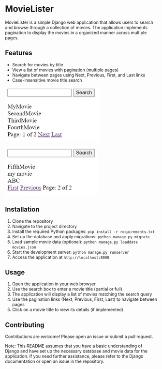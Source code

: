 # MovieLister

MovieLister is a simple Django web application that allows users to search and browse through a collection of movies. The application implements pagination to display the movies in a organized manner across multiple pages.

## Features

- Search for movies by title
- View a list of movies with pagination (multiple pages)
- Navigate between pages using Next, Previous, First, and Last links
- Case-insensitive movie title search

![Home Page Screenshot](Screenshot.jpg)

![Home Page Screenshot](Screenshot_2.jpg)

## Installation

1. Clone the repository
2. Navigate to the project directory
3. Install the required Python packages: `pip install -r requirements.txt`
4. Set up the database and apply migrations: `python manage.py migrate`
5. Load sample movie data (optional): `python manage.py loaddata movies.json`
6. Start the development server: `python manage.py runserver`
7. Access the application at `http://localhost:8000`

## Usage

1. Open the application in your web browser
2. Use the search box to enter a movie title (partial or full)
3. The application will display a list of movies matching the search query
4. Use the pagination links (Next, Previous, First, Last) to navigate between pages
5. Click on a movie title to view its details (if implemented)

## Contributing

Contributions are welcome! Please open an issue or submit a pull request.

Note: This README assumes that you have a basic understanding of Django and have set up the necessary database and movie data for the application. If you need further assistance, please refer to the Django documentation or open an issue in the repository.
